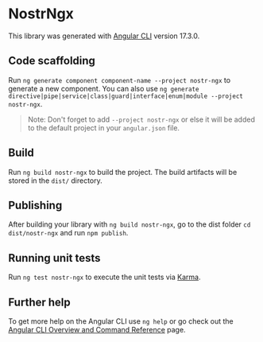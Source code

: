 # NostrNgx

This library was generated with [Angular CLI](https://github.com/angular/angular-cli) version 17.3.0.

## Code scaffolding

Run `ng generate component component-name --project nostr-ngx` to generate a new component. You can also use `ng generate directive|pipe|service|class|guard|interface|enum|module --project nostr-ngx`.
> Note: Don't forget to add `--project nostr-ngx` or else it will be added to the default project in your `angular.json` file. 

## Build

Run `ng build nostr-ngx` to build the project. The build artifacts will be stored in the `dist/` directory.

## Publishing

After building your library with `ng build nostr-ngx`, go to the dist folder `cd dist/nostr-ngx` and run `npm publish`.

## Running unit tests

Run `ng test nostr-ngx` to execute the unit tests via [Karma](https://karma-runner.github.io).

## Further help

To get more help on the Angular CLI use `ng help` or go check out the [Angular CLI Overview and Command Reference](https://angular.io/cli) page.
